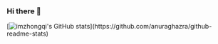 ### Hi there 👋

<!--
**imzhongqi/imzhongqi** is a ✨ _special_ ✨ repository because its `README.md` (this file) appears on your GitHub profile.

Here are some ideas to get you started:

- 🔭 I’m currently working on ...
- 🌱 I’m currently learning ...
- 👯 I’m looking to collaborate on ...
- 🤔 I’m looking for help with ...
- 💬 Ask me about ...
- 📫 How to reach me: ...
- 😄 Pronouns: ...
- ⚡ Fun fact: ...
-->

[![imzhongqi's GitHub stats]([https://github-readme-stats.vercel.app/api?username=imzhongqi](https://github-readme-stats.vercel.app/api?username=imzhongqi&show_icons=true&theme=cobalt))](https://github.com/anuraghazra/github-readme-stats)


